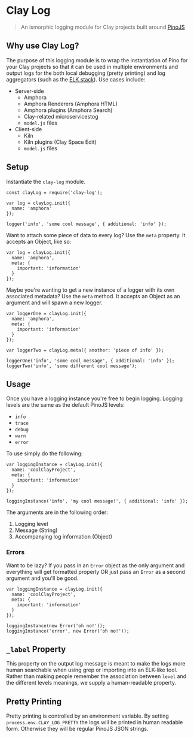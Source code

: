 # Clay Log
> An ismorphic logging module for Clay projects built around [PinoJS](https://github.com/pinojs/pino)

## Why use Clay Log?

The purpose of this logging module is to wrap the instantiation of Pino for your Clay projects so that it can be used in multiple environments and output logs for the both local debugging (pretty printing) and log aggregators (such as the [ELK stack](https://www.elastic.co/products)). Use cases include:

- Server-side
  - Amphora
  - Amphora Renderers (Amphora HTML)
  - Amphora plugins (Amphora Search)
  - Clay-related microservicestog
  - `model.js` files
- Client-side
  - Kiln
  - Kiln plugins (Clay Space Edit)
  - `model.js` files

## Setup

Instantiate the `clay-log` module.

```
const clayLog = require('clay-log');

var log = clayLog.init({
  name: 'amphora'
});

logger('info', 'some cool message', { additional: 'info' });
```

Want to attach some piece of data to every log? Use the `meta` property. It accepts an Object, like so:

```
var log = clayLog.init({
  name: 'amphora',
  meta: {
    important: 'information'
  }
});
```

Maybe you're wanting to get a new instance of a logger with its own associated metadata? Use the `meta` method. It accepts an Object as an argument and will spawn a new logger.

```
var loggerOne = clayLog.init({
  name: 'amphora',
  meta: {
    important: 'information'
  }
});

var loggerTwo = clayLog.meta({ another: 'piece of info' });

loggerOne('info', 'some cool message', { additional: 'info' });
loggerTwo('info', 'some different cool message');
```

## Usage

Once you have a logging instance you're free to begin logging. Logging levels are the same as the default PinoJS levels:

  - `info`
  - `trace`
  - `debug`
  - `warn`
  - `error`

To use simply do the following:

```
var loggingInstance = clayLog.init({
  name: 'coolClayProject',
  meta: {
    important: 'information'
  }
});

loggingInstance('info', 'my cool message!', { additional: 'info' });

```

The arguments are in the following order:
1. Logging level
2. Message (String)
3. Accompanying log information (Object)

### Errors

Want to be lazy? If you pass in an `Error` object as the only argument and everything will get formatted properly OR just pass an `Error` as a second argument and you'll be good.

```
var loggingInstance = clayLog.init({
  name: 'coolClayProject',
  meta: {
    important: 'information'
  }
});

loggingInstance(new Error('oh no!'));
loggingInstance('error', new Error('oh no!'));
```

## `_label` Property

This property on the output log message is meant to make the logs more human searchable when using grep or importing into an ELK-like tool. Rather than making people remember the association between `level` and the different levels meanings, we supply a human-readable property.

## Pretty Printing

Pretty printing is controlled by an environment variable. By setting `process.env.CLAY_LOG_PRETTY` the logs will be printed in human readable form. Otherwise they will be regular PinoJS JSON strings.
